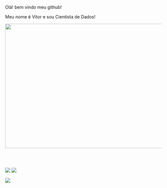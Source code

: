 Olá! bem vindo meu github!

Meu nome é Vitor e sou Cientista de Dados!

<div>
  <img height="400em" width = "1000em" src="https://github-readme-stats.vercel.app/api/top-langs/?username=vitorpbarbosa7&langs_count=10&theme=dracula&hide=sas"/>
  </div>
  <br>
 <div>
  <a href="https://github.com/vitorpbarbosa7">
<div style="display: inline_block"><br>
  
  ##
 
<div> 
   <a href="https://www.linkedin.com/in/vitorpbarbosa7" target="_blank"><img src="https://img.shields.io/badge/-LinkedIn-%230077B5?style=for-the-badge&logo=linkedin&logoColor=white" target="_blank"></a> 
  <a href = "mailto:vitorpbarbosa7@gmail.com"><img src="https://img.shields.io/badge/-Gmail-%23333?style=for-the-badge&logo=gmail&logoColor=white" target="_blank"></a>
</div>

![](https://komarev.com/ghpvc/?username=vitorpbarbosa7)
